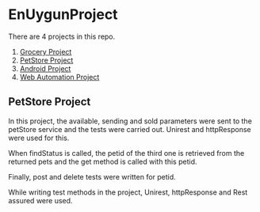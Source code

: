 # EnUygunProject

There are 4 projects in this repo.
1. [Grocery Project](https://github.com/canaytsr/EnUygunProject/tree/main/GroceryApiProject)
2. [PetStore Project](https://github.com/canaytsr/EnUygunProject)
3. [Android Project](https://github.com/canaytsr/EnUygunProject/tree/main/AndroidProject)
4. [Web Automation Project](https://github.com/canaytsr/EnUygunProject/tree/main/WebAutomationProject)


## PetStore Project

In this project, the available, sending and sold parameters were sent to the petStore service and the tests were carried out.
Unirest and httpResponse were used for this.

When findStatus is called, the petid of the third one is retrieved from the returned pets and the get method is called with this petid.

Finally, post and delete tests were written for petid.

While writing test methods in the project, Unirest, httpResponse and Rest assured were used.

